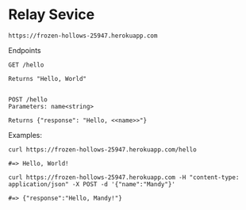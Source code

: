 # Relay Sevice

```
https://frozen-hollows-25947.herokuapp.com
```

Endpoints

```
GET /hello

Returns "Hello, World"
```

```

POST /hello 
Parameters: name<string>

Returns {"response": "Hello, <<name>>"}
```

Examples:

```
curl https://frozen-hollows-25947.herokuapp.com/hello

#=> Hello, World!
```

```
curl https://frozen-hollows-25947.herokuapp.com -H "content-type: application/json" -X POST -d '{"name":"Mandy"}'

#=> {"response":"Hello, Mandy!"}
```
